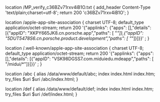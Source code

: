 location /MP_verify_c36BZv71rxv4iB1O.txt {
add_header Content-Type 'text/plain;charset=utf-8';
return 200 'c36BZv71rxv4iB1O';
}


location /apple-app-site-association {
        charset UTF-8;
        default_type application/octet-stream;
        return 200  '{\"applinks\": {\"apps\": [],\"details\": [{\"appID\": \"XKPY665JK8.cn.porsche.app\",\"paths\": [ \"*\"]},{\"appID\": \"5DUT5478S6.cn.porsche.product.development\",\"paths\": [ \"*\"]}]}}' ;
    }
	
location /.well-known/apple-app-site-association {
        charset UTF-8;
        default_type application/octet-stream;
        return 200  '{\"applinks\": {\"apps\": [],\"details\": [{\"appID\": \"VSK98DGSS7.com.miduiedu.mdeapp\",\"paths\": [ \"/midui/*\"]}]}}' ;
    }


location /abc {
        alias /data/www/default/abc;
        index index.html index.htm;
        try_files $uri $uri /abc/index.html;
	}

location /def {
        alias /data/www/default/def;
        index index.html index.htm;
        try_files $uri $uri /def/index.html;
        }
